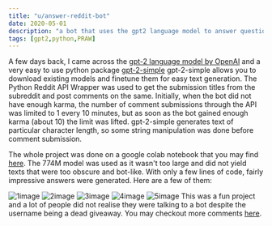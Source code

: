 ```yaml
---
title: "u/answer-reddit-bot"
date: 2020-05-01
description: "a bot that uses the gpt2 language model to answer questions on r/AskReddit"
tags: [gpt2,python,PRAW]
---
```

 A few days back, I came across the [gpt-2 language model by OpenAI](https://openai.com/blog/better-language-models/)
 and a very easy to use python package [gpt-2-simple](https://github.com/minimaxir/gpt-2-simple)
 gpt-2-simple allows you to download existing models and finetune them for easy text generation.
 The Python Reddit API Wrapper was used to get the submission titles from the subreddit and post comments on the same.
 Initially, when the bot did not have enough karma, the number of comment submissions through the API was limited to
 1 every 10 minutes, but as soon as the bot gained enough karma (about 10) the limit was lifted. 
 gpt-2-simple generates text of particular character length, so some string manipulation was done before comment submission. 
 
 The whole project was done on a google colab notebook that you may find [here](https://github.com/radhikatoshniwal/answer-reddit-bot/blob/master/answerbot774.ipynb).
 The 774M model was used as it wasn't too large and did not yield texts that were too obscure and bot-like.
 With only a few lines of code, fairly impressive answers were generated. Here are a few of them:
 
 ![1image](https://i.imgur.com/yxXTPBL.jpg)
 ![2image](https://i.imgur.com/SDAmWCB.jpg)
 ![3image](https://i.imgur.com/WlRKc5A.jpg)
 ![4image](https://i.imgur.com/astMPK7.jpg)
 ![5image](https://i.imgur.com/mtU5Awf.jpg)
 This was a fun project and a lot of people did not realise they were talking to a bot despite the username being a dead giveaway. 
 You may checkout more comments [here](https://www.reddit.com/user/answer-reddit-bot).
 
